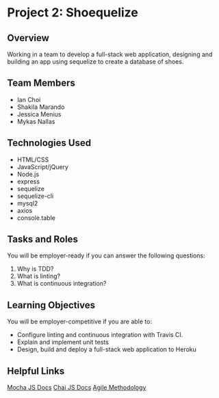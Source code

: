 # Project 2: Shoequelize

## Overview

Working in a team to develop a full-stack web application, designing and building an app using sequelize to create a database of shoes.

## Team Members

- Ian Choi
- Shakila Marando
- Jessica Menius
- Mykas Nallas

## Technologies Used

- HTML/CSS
- JavaScript/jQuery
- Node.js
- express
- sequelize
- sequelize-cli
- mysql2
- axios
- console.table

## Tasks and Roles

You will be employer-ready if you can answer the following questions:

1. Why is TDD?
2. What is linting?
3. What is continuous integration?

## Learning Objectives

You will be employer-competitive if you are able to:

- Configure linting and continuous integration with Travis CI.
- Explain and implement unit tests
- Design, build and deploy a full-stack web application to Heroku

## Helpful Links

[Mocha JS Docs](https://mochajs.org/)
[Chai JS Docs](https://www.chaijs.com/)
[Agile Methodology](https://en.wikipedia.org/wiki/Agile_software_development)
